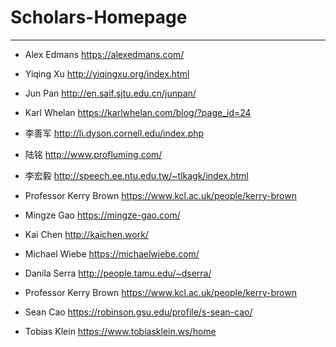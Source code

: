 # Scholars-Homepage
------
* Alex Edmans  https://alexedmans.com/

* Yiqing Xu   http://yiqingxu.org/index.html

* Jun Pan   http://en.saif.sjtu.edu.cn/junpan/

* Karl Whelan https://karlwhelan.com/blog/?page_id=24

* 李善军 http://li.dyson.cornell.edu/index.php

* 陆铭 http://www.profluming.com/

* 李宏毅 http://speech.ee.ntu.edu.tw/~tlkagk/index.html

* Professor Kerry Brown https://www.kcl.ac.uk/people/kerry-brown

* Mingze Gao https://mingze-gao.com/

* Kai Chen http://kaichen.work/

* Michael Wiebe https://michaelwiebe.com/

* Danila Serra http://people.tamu.edu/~dserra/

* Professor Kerry Brown https://www.kcl.ac.uk/people/kerry-brown

* Sean Cao https://robinson.gsu.edu/profile/s-sean-cao/

* Tobias Klein https://www.tobiasklein.ws/home
